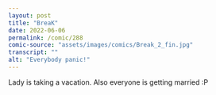 ```yaml
---
layout: post
title: "BreaK"
date: 2022-06-06
permalink: /comic/288
comic-source: "assets/images/comics/Break_2_fin.jpg"
transcript: ""
alt: "Everybody panic!"
---
```

Lady is taking a vacation. Also everyone is getting married :P
